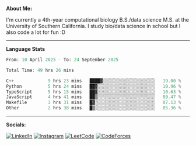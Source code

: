 **About Me:**

I'm currently a 4th-year computational biology B.S./data science M.S. at the University of Southern California. I study bio/data science in school but I also code a lot for fun :D

-------

**Language Stats**

<!--START_SECTION:waka-->

```c++
From: 10 April 2025 - To: 24 September 2025

Total Time: 49 hrs 26 mins

C++             9 hrs 23 mins   ████▓░░░░░░░░░░░░░░░░░░░░   19.00 %
Python          5 hrs 24 mins   ██▓░░░░░░░░░░░░░░░░░░░░░░   10.96 %
TypeScript      5 hrs 15 mins   ██▓░░░░░░░░░░░░░░░░░░░░░░   10.63 %
JavaScript      4 hrs 41 mins   ██▒░░░░░░░░░░░░░░░░░░░░░░   09.47 %
Makefile        3 hrs 31 mins   █▓░░░░░░░░░░░░░░░░░░░░░░░   07.13 %
Other           2 hrs 38 mins   █▒░░░░░░░░░░░░░░░░░░░░░░░   05.36 %
```

<!--END_SECTION:waka-->

-------

**Socials:**

[![LinkedIn](https://img.shields.io/badge/LinkedIn-0077B5?style=for-the-badge&logo=linkedin&logoColor=white)](https://www.linkedin.com/in/alxyzhang/)
[![Instagram](https://img.shields.io/badge/Instagram-E4405F?style=for-the-badge&logo=instagram&logoColor=white)](https://www.instagram.com/zhanga.virus/)
[![LeetCode](https://img.shields.io/badge/-LeetCode-FFA116?style=for-the-badge&logo=LeetCode&logoColor=black)](https://leetcode.com/cppshooter/)
[![CodeForces](https://img.shields.io/badge/Codeforces-445f9d?style=for-the-badge&logo=Codeforces&logoColor=white)](https://codeforces.com/profile/alyzha)